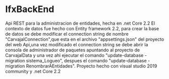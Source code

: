 # IfxBackEnd
Api REST para la administracion de entidades, hecha en .net Core 2.2
El contexto de datos fue hecho con Entity framework 2.2, para crear la base de datos se debe modificar el connection string 
de nombre "CarvajalConnection",que esta en el archivo "appsettings.json" del proyecto del web Api,una vez modificado el connection
 string se debe abrir la consola de administrador de paquetes apuntando al proyecto de CarvajalData y una vez ahi ejecutar el comando
 "update-database -migration sistema_Logueo", despues el comando "update-database -migration RenombrarAEntidades".
Proyecto hecho con visual studio 2019 community y .net Core 2.2
